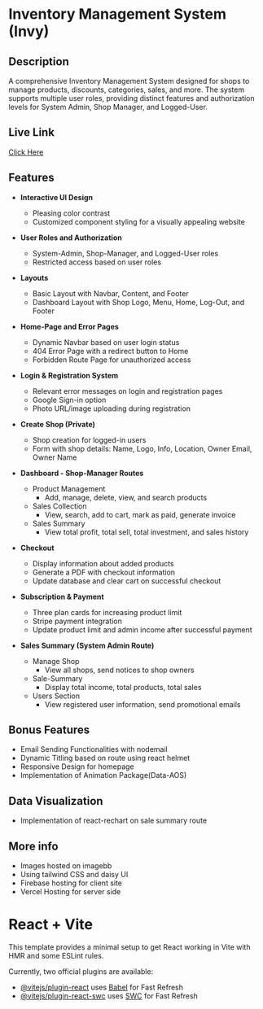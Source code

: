 # Inventory Management System (Invy)

## Description
A comprehensive Inventory Management System designed for shops to manage products, discounts, categories, sales, and more. The system supports multiple user roles, providing distinct features and authorization levels for System Admin, Shop Manager, and Logged-User.

## Live Link
[Click Here](https://invy-ffcdc.web.app/)

## Features
- **Interactive UI Design**
  - Pleasing color contrast
  - Customized component styling for a visually appealing website

- **User Roles and Authorization**
  - System-Admin, Shop-Manager, and Logged-User roles
  - Restricted access based on user roles

- **Layouts**
  - Basic Layout with Navbar, Content, and Footer
  - Dashboard Layout with Shop Logo, Menu, Home, Log-Out, and Footer

- **Home-Page and Error Pages**
  - Dynamic Navbar based on user login status
  - 404 Error Page with a redirect button to Home
  - Forbidden Route Page for unauthorized access

- **Login & Registration System**
  - Relevant error messages on login and registration pages
  - Google Sign-in option
  - Photo URL/image uploading during registration

- **Create Shop (Private)**
  - Shop creation for logged-in users
  - Form with shop details: Name, Logo, Info, Location, Owner Email, Owner Name

- **Dashboard - Shop-Manager Routes**
  - Product Management
    - Add, manage, delete, view, and search products
  - Sales Collection
    - View, search, add to cart, mark as paid, generate invoice
  - Sales Summary
    - View total profit, total sell, total investment, and sales history

- **Checkout**
  - Display information about added products
  - Generate a PDF with checkout information
  - Update database and clear cart on successful checkout

- **Subscription & Payment**
  - Three plan cards for increasing product limit
  - Stripe payment integration
  - Update product limit and admin income after successful payment

- **Sales Summary (System Admin Route)**
  - Manage Shop
    - View all shops, send notices to shop owners
  - Sale-Summary
    - Display total income, total products, total sales
  - Users Section
    - View registered user information, send promotional emails

## Bonus Features
- Email Sending Functionalities with nodemail
- Dynamic Titling based on route using react helmet
- Responsive Design for homepage
- Implementation of Animation Package(Data-AOS)

## Data Visualization 
- Implementation of react-rechart on sale summary route


## More info
- Images hosted on imagebb
- Using tailwind CSS and daisy UI
- Firebase hosting for client site
- Vercel Hosting for server side





# React + Vite

This template provides a minimal setup to get React working in Vite with HMR and some ESLint rules.

Currently, two official plugins are available:

- [@vitejs/plugin-react](https://github.com/vitejs/vite-plugin-react/blob/main/packages/plugin-react/README.md) uses [Babel](https://babeljs.io/) for Fast Refresh
- [@vitejs/plugin-react-swc](https://github.com/vitejs/vite-plugin-react-swc) uses [SWC](https://swc.rs/) for Fast Refresh
